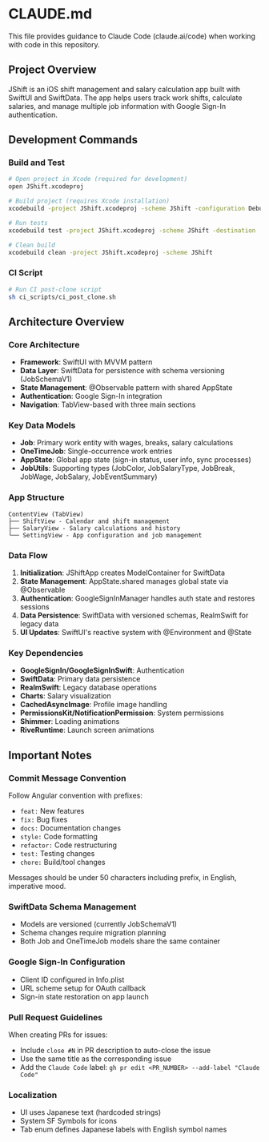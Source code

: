 # CLAUDE.md

This file provides guidance to Claude Code (claude.ai/code) when working with code in this repository.

## Project Overview

JShift is an iOS shift management and salary calculation app built with SwiftUI and SwiftData. The app helps users track work shifts, calculate salaries, and manage multiple job information with Google Sign-In authentication.

## Development Commands

### Build and Test
```bash
# Open project in Xcode (required for development)
open JShift.xcodeproj

# Build project (requires Xcode installation)
xcodebuild -project JShift.xcodeproj -scheme JShift -configuration Debug

# Run tests
xcodebuild test -project JShift.xcodeproj -scheme JShift -destination 'platform=iOS Simulator,name=iPhone 15'

# Clean build
xcodebuild clean -project JShift.xcodeproj -scheme JShift
```

### CI Script
```bash
# Run CI post-clone script
sh ci_scripts/ci_post_clone.sh
```

## Architecture Overview

### Core Architecture
- **Framework**: SwiftUI with MVVM pattern
- **Data Layer**: SwiftData for persistence with schema versioning (JobSchemaV1)
- **State Management**: @Observable pattern with shared AppState
- **Authentication**: Google Sign-In integration
- **Navigation**: TabView-based with three main sections

### Key Data Models
- **Job**: Primary work entity with wages, breaks, salary calculations
- **OneTimeJob**: Single-occurrence work entries  
- **AppState**: Global app state (sign-in status, user info, sync processes)
- **JobUtils**: Supporting types (JobColor, JobSalaryType, JobBreak, JobWage, JobSalary, JobEventSummary)

### App Structure
```
ContentView (TabView)
├── ShiftView - Calendar and shift management
├── SalaryView - Salary calculations and history
└── SettingView - App configuration and job management
```

### Data Flow
1. **Initialization**: JShiftApp creates ModelContainer for SwiftData
2. **State Management**: AppState.shared manages global state via @Observable
3. **Authentication**: GoogleSignInManager handles auth state and restores sessions
4. **Data Persistence**: SwiftData with versioned schemas, RealmSwift for legacy data
5. **UI Updates**: SwiftUI's reactive system with @Environment and @State

### Key Dependencies
- **GoogleSignIn/GoogleSignInSwift**: Authentication
- **SwiftData**: Primary data persistence
- **RealmSwift**: Legacy database operations
- **Charts**: Salary visualization
- **CachedAsyncImage**: Profile image handling
- **PermissionsKit/NotificationPermission**: System permissions
- **Shimmer**: Loading animations
- **RiveRuntime**: Launch screen animations

## Important Notes

### Commit Message Convention
Follow Angular convention with prefixes:
- `feat:` New features
- `fix:` Bug fixes  
- `docs:` Documentation changes
- `style:` Code formatting
- `refactor:` Code restructuring
- `test:` Testing changes
- `chore:` Build/tool changes

Messages should be under 50 characters including prefix, in English, imperative mood.

### SwiftData Schema Management
- Models are versioned (currently JobSchemaV1)
- Schema changes require migration planning
- Both Job and OneTimeJob models share the same container

### Google Sign-In Configuration
- Client ID configured in Info.plist
- URL scheme setup for OAuth callback
- Sign-in state restoration on app launch

### Pull Request Guidelines
When creating PRs for issues:
- Include `close #N` in PR description to auto-close the issue
- Use the same title as the corresponding issue
- Add the `Claude Code` label: `gh pr edit <PR_NUMBER> --add-label "Claude Code"`

### Localization
- UI uses Japanese text (hardcoded strings)
- System SF Symbols for icons
- Tab enum defines Japanese labels with English symbol names